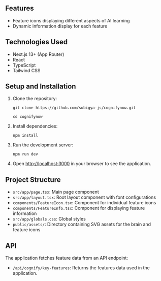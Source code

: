 ## Features
- Feature icons displaying different aspects of AI learning
- Dynamic information display for each feature

## Technologies Used

- Next.js 13+ (App Router)
- React
- TypeScript
- Tailwind CSS

## Setup and Installation

1. Clone the repository:
   ```
   git clone https://github.com/subigya-js/cognifynow.git
   ```
   
   ```
   cd cognifynow
   ```

2. Install dependencies:
   ```
   npm install
   ```

3. Run the development server:
   ```
   npm run dev
   ```

4. Open [http://localhost:3000](http://localhost:3000) in your browser to see the application.

## Project Structure

- `src/app/page.tsx`: Main page component
- `src/app/layout.tsx`: Root layout component with font configurations
- `components/FeatureIcon.tsx`: Component for individual feature icons
- `components/FeatureInfo.tsx`: Component for displaying feature information
- `src/app/globals.css`: Global styles
- `public/assets/`: Directory containing SVG assets for the brain and feature icons

## API

The application fetches feature data from an API endpoint:

- `/api/cognify/key-features`: Returns the features data used in the application.